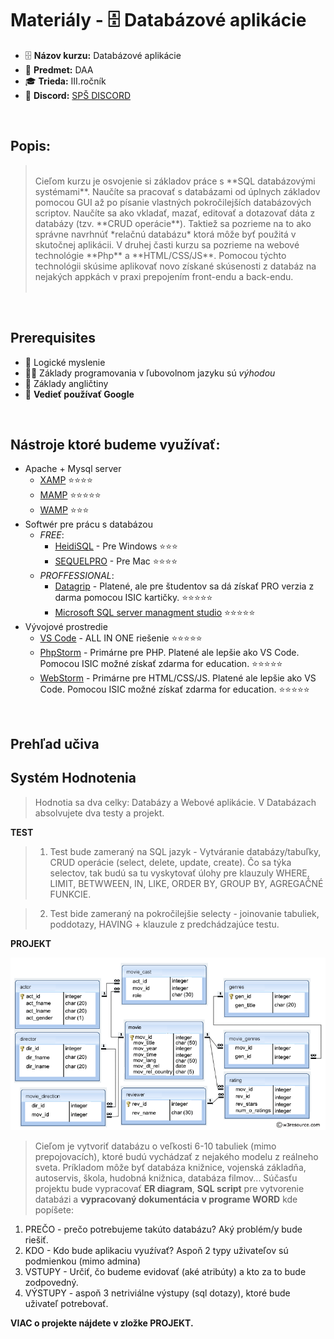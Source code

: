 # Materiály - 🗄️ Databázové aplikácie 

* 🗄️ **Názov kurzu:** Databázové aplikácie
* 📘 **Predmet:** DAA
* 🎓 **Trieda:** III.ročník
* 💬 **Discord:**  [SPŠ DISCORD](https://discord.gg/aBdKe6Pe)

</br>  

## **Popis:**  
> <br/> 
> Cieľom kurzu je osvojenie si základov práce s **SQL databázovými systémami**. Naučíte sa pracovať s databázami od úplnych základov pomocou GUI až po písanie vlastných pokročilejších databázových scriptov. Naučíte sa ako vkladať, mazať, editovať a dotazovať dáta z databázy (tzv. **CRUD operácie**). Taktiež sa pozrieme na to ako správne navrhnúť *relačnú databázu* ktorá môže byť použitá v skutočnej aplikácii. V druhej časti kurzu sa pozrieme na webové technológie **Php** a **HTML/CSS/JS**. Pomocou týchto technológii skúsime aplikovať novo získané skúsenosti z databáz na nejakých appkách v praxi prepojením front-endu a back-endu.
> <br/> <br>

<br/>

## **Prerequisites**
* 🧠 Logické myslenie
* 👨‍💻 Základy programovania v ľubovolnom jazyku sú *výhodou*
* 🏴󠁧󠁢󠁥󠁮󠁧󠁿 Základy angličtiny
* 🔎 **Vedieť používať Google**    

<br/>

## **Nástroje ktoré budeme využívať:**
* Apache + Mysql server
    * [XAMP](https://www.apachefriends.org) ⭐⭐⭐⭐
    * [MAMP](https://www.mamp.info/en/windows/) ⭐⭐⭐⭐⭐
    * [WAMP](https://www.wampserver.com/en/)  ⭐⭐⭐
* Softwér pre prácu s databázou
    * *FREE*:
        * [HeidiSQL](https://www.heidisql.com/download.php) - Pre Windows ⭐⭐⭐
        * [SEQUELPRO](https://www.sequelpro.com/) - Pre Mac ⭐⭐⭐⭐
    * *PROFFESSIONAL*:
        * [Datagrip](https://www.jetbrains.com/datagrip/?source=google&medium=cpc&campaign=1700946452&gclid=CjwKCAjwndCKBhAkEiwAgSDKQckahJuWb0nYZsQExEQQsd9MagFtaqXVQ6q-Dddauq56WquFv9QUVxoCB5MQAvD_BwE) - Platené, ale pre študentov sa dá získať PRO verzia z darma pomocou ISIC kartičky. ⭐⭐⭐⭐⭐
        * [Microsoft SQL server managment studio](https://docs.microsoft.com/en-us/sql/ssms/download-sql-server-management-studio-ssms?view=sql-server-ver15) ⭐⭐⭐⭐⭐
* Vývojové prostredie
    * [VS Code](https://code.visualstudio.com/) - ALL IN ONE riešenie ⭐⭐⭐⭐⭐
    * [PhpStorm](https://www.jetbrains.com/phpstorm/download/#section=windows) - Primárne pre PHP. Platené ale lepšie ako VS Code. Pomocou ISIC možné získať zdarma for education. ⭐⭐⭐⭐⭐
    * [WebStorm](https://www.jetbrains.com/webstorm/) - Primárne pre HTML/CSS/JS. Platené ale lepšie ako VS Code. Pomocou ISIC možné získať zdarma for education. ⭐⭐⭐⭐⭐

<br/>  

## **Prehľad učiva**


## **Systém Hodnotenia**

> Hodnotia sa dva celky: Databázy a Webové aplikácie.
> V Databázach absolvujete dva testy a projekt.

**TEST**
> 1. Test bude zameraný na SQL jazyk - Vytváranie databázy/tabuľky, CRUD operácie (select, delete, update, create).
> Čo sa týka selectov, tak budú sa tu vyskytovať úlohy pre klauzuly WHERE, LIMIT, BETWWEEN, IN, LIKE, ORDER BY, GROUP BY, AGREGAČNÉ FUNKCIE.

> 2. Test bide zameraný na pokročilejšie selecty - joinovanie tabuliek, poddotazy, HAVING + klauzule z predchádzajúce testu.

**PROJEKT**

![Databáza filmov](./IMAGES_FOR_README/EXAMPLE_MOVIE_DATABASE.png)

> Cieľom je vytvoriť databázu o veľkosti 6-10 tabuliek (mimo prepojovacích), ktoré budú vychádzať z nejakého modelu z reálneho sveta. 
> Príkladom môže byť databáza knižnice, vojenská základňa, autoservis, škola, hudobná knižnica, databáza filmov...
> Súčasťu projektu bude vypracovať **ER diagram**, **SQL script** pre vytvorenie databázi a **vypracovaný dokumentácia v programe WORD** kde popíšete:

1. PREČO - prečo potrebujeme takúto databázu? Aký problém/y bude riešiť.
2. KDO - Kdo bude aplikaciu vyuźívať? Aspoň 2 typy uživateľov sú podmienkou (mimo admina)
3. VSTUPY - Určiť, čo budeme evidovať (aké atribúty) a kto za to bude zodpovedný.
4. VÝSTUPY - aspoň 3 netriviálne výstupy (sql dotazy), ktoré bude uživateľ potrebovať.

**VIAC o projekte nájdete v zložke PROJEKT.**
